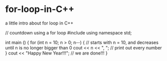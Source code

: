 # for-loop-in-C++
a little intro about for loop in C++


// countdown using a for loop
#include <iostream>
using namespace std;

int main ()
{
  for (int n = 10; n > 0; n--) { 
  // starts with n = 10, and decreases until n is no longer bigger than 0
    cout << n << ", "; // print out every number
  }
  cout << "Happy New Year!!!"; // we are done!!!
}
